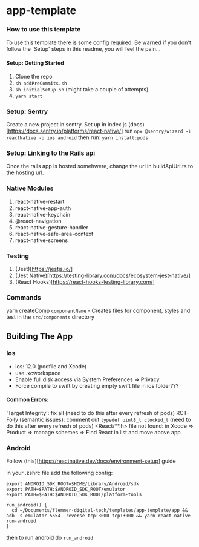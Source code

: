 # app-template

### How to use this template
To use this template there is some config required. Be warned if you don't follow the 'Setup' steps in this readme, you will feel the pain...

#### Setup: Getting Started
1. Clone the repo
2. `sh addPreCommits.sh`
3. `sh initialSetup.sh` (might take a couple of attempts) 
4. `yarn start`

### Setup: Sentry
Create a new project in sentry.
Set up in index.js (docs)[https://docs.sentry.io/platforms/react-native/]
run
`npx @sentry/wizard -i reactNative -p ios android`
then run:
`yarn install:pods`

### Setup: Linking to the Rails api
Once the rails app is hosted somehwere, change the url in buildApiUrl.ts to the hosting url.

### Native Modules
1. react-native-restart
2. react-native-app-auth
3. react-native-keychain
4. @react-navigation
5. react-native-gesture-handler
6. react-native-safe-area-context
7. react-native-screens

### Testing
1. (Jest)[https://jestjs.io/]
2. (Jest Native)[https://testing-library.com/docs/ecosystem-jest-native/]
3. (React Hooks)[https://react-hooks-testing-library.com/]

### Commands
yarn createComp `componentName` - Creates files for component, styles and test in the `src/components` directory

## Building The App
### Ios
- ios: 12.0 (podfile and Xcode)
- use .xcworkspace
- Enable full disk access via System Preferences => Privacy
- Force compile to swift by creating empty swift file in ios folder???

#### Common Errors:
'Target Integrity': fix all (need to do this after every refresh of pods)
RCT-Folly (semantic issues): comment out `typedef uint8_t clockid_t` (need to do this after every refresh of pods)
<React/**.h> file not found: in Xcode => Product => manage schemes => Find React in list and move above app

### Android

Follow (this)[https://reactnative.dev/docs/environment-setup] guide

in your .zshrc file add the following config:

```
export ANDROID_SDK_ROOT=$HOME/Library/Android/sdk
export PATH=$PATH:$ANDROID_SDK_ROOT/emulator
export PATH=$PATH:$ANDROID_SDK_ROOT/platform-tools

run_android() {
  cd ~/Documents/flemmer-digital-tech/templates/app-template/app && adb -s emulator-5554  reverse tcp:3000 tcp:3000 && yarn react-native run-android
}
```

then to run android do `run_android`